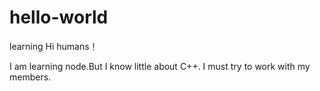 # hello-world
learning
Hi humans！

I am learning node.But I know little about C++.
I must try to work with my members.
